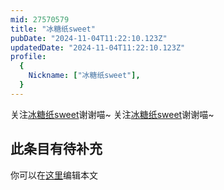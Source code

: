 ```yaml
---
mid: 27570579
title: "冰糖纸sweet"
pubDate: "2024-11-04T11:22:10.123Z"
updatedDate: "2024-11-04T11:22:10.123Z"
profile:
  {
    Nickname: ["冰糖纸sweet"],
  }
---
```


关注[冰糖纸sweet](https://space.bilibili.com/27570579)谢谢喵~ 关注[冰糖纸sweet](https://space.bilibili.com/27570579)谢谢喵~

## 此条目有待补充
你可以在[这里](https://github.com/Yuhanawa/VTuber.ICU/edit/master/src/content/v/冰糖纸sweet/index.md)编辑本文
